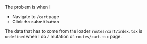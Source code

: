 The problem is when I

- Navigate to `/cart` page
- Click the submit button

The data that has to come from the loader `routes/cart/index.tsx` is `undefined` when I do a mutation on `routes/cart.tsx` page.
